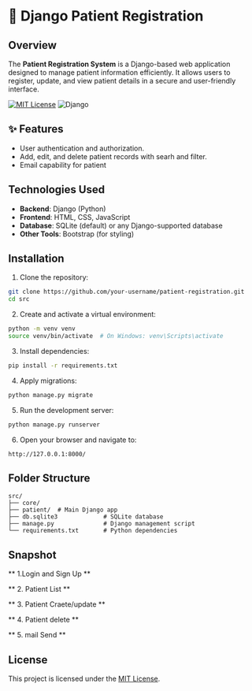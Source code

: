 # 🧠 Django Patient Registration

## Overview
The **Patient Registration System** is a Django-based web application designed to manage patient information efficiently. It allows users to register, update, and view patient details in a secure and user-friendly interface.

[![MIT License](https://img.shields.io/badge/License-MIT-green.svg)](https://choosealicense.com/licenses/mit/)
![Django](https://img.shields.io/badge/Django-092E20?style=flat&logo=django&logoColor=white)

## ✨ Features
- User authentication and authorization.
- Add, edit, and delete patient records with searh and filter.
- Email capability for patient

## Technologies Used
- **Backend**: Django (Python)
- **Frontend**: HTML, CSS, JavaScript
- **Database**: SQLite (default) or any Django-supported database
- **Other Tools**: Bootstrap (for styling)

## Installation

1. Clone the repository:
  ```bash
  git clone https://github.com/your-username/patient-registration.git
  cd src
  ```

2. Create and activate a virtual environment:
  ```bash
  python -m venv venv
  source venv/bin/activate  # On Windows: venv\Scripts\activate
  ```

3. Install dependencies:
  ```bash
  pip install -r requirements.txt
  ```

4. Apply migrations:
  ```bash
  python manage.py migrate
  ```

5. Run the development server:
  ```bash
  python manage.py runserver
  ```

6. Open your browser and navigate to:
  ```
  http://127.0.0.1:8000/
  ```


## Folder Structure
```
src/
├── core/
├── patient/  # Main Django app
├── db.sqlite3             # SQLite database
├── manage.py              # Django management script
└── requirements.txt       # Python dependencies
```
## Snapshot
** 1.Login and Sign Up ** 


** 2. Patient List **



** 3. Patient Craete/update **


** 4. Patient delete **




** 5. mail Send **









## License
This project is licensed under the [MIT License](LICENSE).
